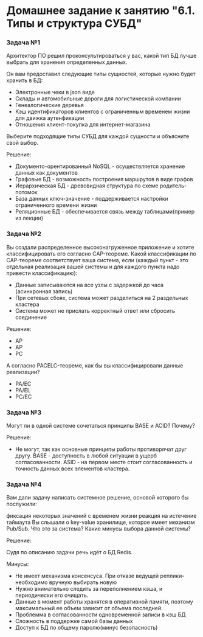 # Домашнее задание к занятию "6.1. Типы и структура СУБД"


### Задача №1 

Архитектор ПО решил проконсультироваться у вас, какой тип БД лучше выбрать для хранения определенных данных.

Он вам предоставил следующие типы сущностей, которые нужно будет хранить в БД:

* Электронные чеки в json виде
* Склады и автомобильные дороги для логистической компании
* Генеалогические деревья
* Кэш идентификаторов клиентов с ограниченным временем жизни для движка аутенфикации
* Отношения клиент-покупка для интернет-магазина

Выберите подходящие типы СУБД для каждой сущности и объясните свой выбор.

Решение: 

* Документо-орентированный NoSQL - осуществляется хранение данных как документов
* Графовые БД - возможность построения маршрутов в виде графов
* Иерархическая БД - древовидная структура по схеме родитель-потомок
* База данных ключ-значение - поддерживается настройки ограниченного времени жизни
* Реляционные БД - обеспечивается связь между таблицами(пример из лекции)


### Задача №2

Вы создали распределенное высоконагруженное приложение и хотите классифицировать его согласно CAP-теореме. Какой классификации по CAP-теореме соответствует ваша система, если (каждый пункт - это отдельная реализация вашей системы и для каждого пункта надо привести классификацию):

* Данные записываются на все узлы с задержкой до часа (асинхронная запись)
* При сетевых сбоях, система может разделиться на 2 раздельных кластера
* Система может не прислать корректный ответ или сбросить соединение


Решение:

* AP
* AP
* PC

А согласно PACELC-теореме, как бы вы классифицировали данные реализации?

* PA/EC
* PA/EL
* PC/EC

### Задача №3

Могут ли в одной системе сочетаться принципы BASE и ACID? Почему?

Решение:

* Не могут, так как основные принципы работы противорячат друг другу. BASE - доступность в любой ситуации в ущерб согласованности. ASID - на первом месте стоит согласованность и точность данных всех элементов кластера.

### Задача №4

Вам дали задачу написать системное решение, основой которого бы послужили:

фиксация некоторых значений с временем жизни
реакция на истечение таймаута
Вы слышали о key-value хранилище, которое имеет механизм Pub/Sub. Что это за система? Какие минусы выбора данной системы?

Решение:

Судя по описанию задачи речь идёт о БД Redis.

Минусы:

* Не имеет механизма консенсуса. При отказе ведущей реплики-необходимо вручную выбирать новую
* Нужно внимательно следить за переполнением кэша, и периодически его очищать.
* Данные в момент работы хранятся в оперативной памяти, поэтому максимальный ее объем зависит от объема последней.
* Проблемма в согласованности одновременной записи в кэш БД
* Сложность в поддержке самой базы данных
* Доступ к БД по общему паролю(минус безопасность)
